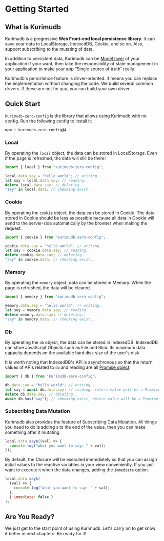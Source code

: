 # Getting Started

## What is Kurimudb

Kurimudb is a progressive **Web Front-end local persistence library**. It can save your data to LocalStorage, IndexedDB, Cookie, and so on. Also, support subscribing to the mutating of data.

In addition to persistent data, Kurimudb can be [Model layer](https://en.wikipedia.org/wiki/Model%E2%80%93view%E2%80%93viewmodel#Components_of_MVVM_pattern) of your application if your want, then take the responsibility of state management in your application to make your app “Single source of truth” really.

Kurimudb's persistence feature is driver-oriented. It means you can replace the implementation without changing the code. We build several common drivers. If these are not for you, you can build your own driver.

## Quick Start

`kurimudb-zero-config` is the library that allows using Kurimudb with no config. Run the following config to install it:

```bash
npm i kurimudb-zero-config@4
```

### Local

By operating the `local` object, the data can be stored in LocalStorage. Even if the page is refreshed, the data will still be there!

```js
import { local } from "kurimudb-zero-config";

local.data.say = "hello world"; // writing..
let say = local.data.say; // reading..
delete local.data.say; // deleting..
"say" in local.data; // checking exist..
```

### Cookie

By operating the `cookie` object, the data can be stored in Cookie. The data stored in Cookie should be less as possible because all data in Cookie will send to the server-side automatically by the browser when making the request.

```js
import { cookie } from "kurimudb-zero-config";

cookie.data.say = "hello world"; // writing..
let say = cookie.data.say; // reading..
delete cookie.data.say; // deleting..
"say" in cookie.data; // checking exist..
```

### Memory

By operating the `memory` object, data can be stored in Memory. When the page is refreshed, the data will be cleared.

```js
import { memory } from "kurimudb-zero-config";

memory.data.say = "hello world"; // writing..
let say = memory.data.say; // reading..
delete memory.data.say; // deleting..
"say" in memory.data; // checking exist..
```

### Db

By operating the `db` object, the data can be stored in IndexedDB. IndexedDB can store JavaScript Objects such as File and Blob. Its maximum data capacity depends on the available hard disk size of the user's disk.  

It is worth noting that IndexedDB's API is asynchronous so that the return values of APIs related to `db` and reading are all [Promise object](https://developer.mozilla.org/docs/Web/JavaScript/Reference/Global_Objects/Promise).

```js
import { db } from "kurimudb-zero-config";

db.data.say = "hello world"; // writing..
let say = await db.data.say; // reading, return value will be a Promise..
delete db.data.say; // deleting..
await db.has("say"); // checking exist, return value will be a Promise..
```

### Subscribing Data Mutation

Kurimudb also provides the feature of Subscribing Data Mutation. All things you need to do is adding `$` to the end of the value, then you can make something after it mutating.

```js
local.data.say$((val) => {
  console.log("what you want to say: " + val);
});
```

By default, the Closure will be executed immediately so that you can assign initial values to the reactive variables in your view conveniently. If you just want to execute it when the data changes, adding the `immediate` option.

```js {5}
local.data.say$(
  (val) => {
    console.log("what you want to say: " + val);
  },
  { immediate: false }
);
```

## Are You Ready?

We just get to the start point of using Kurimudb. Let's carry on to get know it better in next chapters! Be ready for it!
